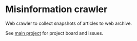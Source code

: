 # Misinformation crawler
Web crawler to collect snapshots of articles to web archive.

See [main project](https://github.com/alan-turing-institute/misinformation) for project board and issues.

